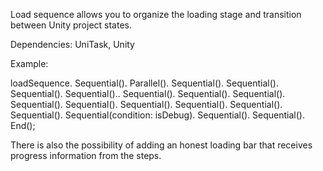 Load sequence allows you to organize the loading stage and transition between Unity project states.

Dependencies: UniTask, Unity

Example:

loadSequence.
  Sequential<InitializeNetConnectionServiceStep>().
  Parallel<DefaultAddressablesPreloadSequenceStep>().
  Sequential<StatisticInitializeStep>().
  Sequential<ServiceInitializeSequenceStep>().
  Sequential<AnalyticsInitializeSequenceStep>().
  Sequential<SettingsInitializeSequenceStep>()..
  Sequential<VfxInitializeSequenceStep>().
  Sequential<LocalizationInitializeSequenceStep>().
  Sequential<LoadGameSceneSequenceStep>().
  Sequential<ScaleServiceInitializeStep>().
  Sequential<CreateGameSceneCameraStep>().
  Sequential<UiServicePrepareSequenceStep>().
  Sequential<InputServiceInitializeStep>().
  Sequential<GameplaySceneSetupSequenceStep>().
  Sequential<EnableAndAdjustUiByBannerPlaceSequenceStep>().
  Sequential<DebugServiceInitializeSequenceStep>(condition: isDebug).
  Sequential<StartGameplaySceneStep>().
  Sequential<UnloadPreLaunchSceneSequenceStep>().
  End();


There is also the possibility of adding an honest loading bar that receives progress information from the steps.
